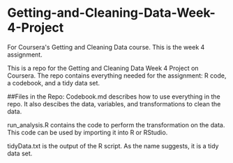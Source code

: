 # Getting-and-Cleaning-Data-Week-4-Project
For Coursera's Getting and Cleaning Data course. This is the week 4 assignment. 

This is a repo for the Getting and Cleaning Data Week 4 Project on Coursera. 
The repo contains everything needed for the assignment:
	 R code, a codebook, and a tidy data set.  

##Files in the Repo:
Codebook.md describes how to use everything in the repo. It also descibes the
data, variables, and transformations to clean the data.

run_analysis.R contains the code to perform the transformation on the data. 
This code can be used by importing it into R or RStudio. 

tidyData.txt is the output of the R script. As the name suggests, it is a tidy 
data set. 
